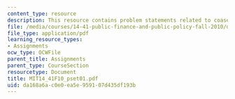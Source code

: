 ```yaml
---
content_type: resource
description: This resource contains problem statements related to coase theorem.
file: /media/courses/14-41-public-finance-and-public-policy-fall-2010/da168a6ac0e0ea5e959107d435df193b_MIT14_41F10_pset01.pdf
file_type: application/pdf
learning_resource_types:
- Assignments
ocw_type: OCWFile
parent_title: Assignments
parent_type: CourseSection
resourcetype: Document
title: MIT14_41F10_pset01.pdf
uid: da168a6a-c0e0-ea5e-9591-07d435df193b
---
```

